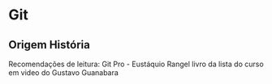 # Git
## Origem História
Recomendações de leitura: Git Pro - Eustáquio Rangel livro da lista do curso em video do Gustavo Guanabara